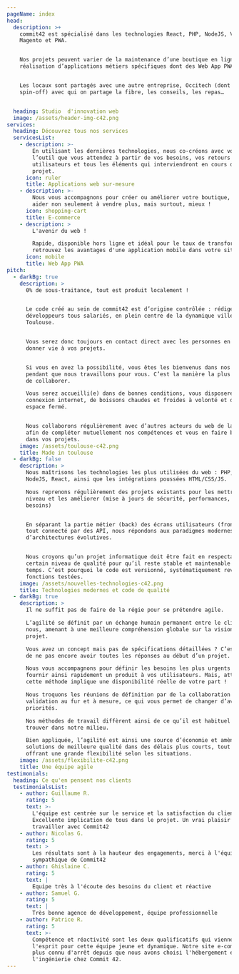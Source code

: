 ```yaml
---
pageName: index
head:
  description: >+
    commit42 est spécialisé dans les technologies React, PHP, NodeJS, Vuejs,
    Magento et PWA.


    Nos projets peuvent varier de la maintenance d’une boutique en ligne à la
    réalisation d’applications métiers spécifiques dont des Web App PWA.


    Les locaux sont partagés avec une autre entreprise, Occitech (dont on est la
    spin-off) avec qui on partage la fibre, les conseils, les repas…


  heading: Studio  d'innovation web
  image: /assets/header-img-c42.png
services:
  heading: Découvrez tous nos services
  servicesList:
    - description: >-
        En utilisant les dernières technologies, nous co-créons avec vous
        l’outil que vous attendez à partir de vos besoins, vos retours
        utilisateurs et tous les éléments qui interviendront en cours de
        projet. 
      icon: ruler
      title: Applications web sur-mesure
    - description: >-
        Nous vous accompagnons pour créer ou améliorer votre boutique, pour vous
        aider non seulement à vendre plus, mais surtout, mieux !
      icon: shopping-cart
      title: E-commerce
    - description: >
        L'avenir du web ! 

        Rapide, disponible hors ligne et idéal pour le taux de transformation,
        retrouvez les avantages d'une application mobile dans votre site web.
      icon: mobile
      title: Web App PWA
pitch:
  - darkBg: true
    description: >
      0% de sous-traitance, tout est produit localement !


      Le code créé au sein de commit42 est d’origine contrôlée : rédigé par des
      développeurs tous salariés, en plein centre de la dynamique ville de
      Toulouse. 


      Vous serez donc toujours en contact direct avec les personnes en charge de
      donner vie à vos projets. 


      Si vous en avez la possibilité, vous êtes les bienvenus dans nos locaux
      pendant que nous travaillons pour vous. C’est la manière la plus efficace
      de collaborer. 

      Vous serez accueilli(e) dans de bonnes conditions, vous disposerez d’une
      connexion internet, de boissons chaudes et froides à volonté et d’un
      espace fermé.


      Nous collaborons régulièrement avec d’autres acteurs du web de la région
      afin de compléter mutuellement nos compétences et vous en faire bénéficier
      dans vos projets.
    image: /assets/toulouse-c42.png
    title: Made in toulouse
  - darkBg: false
    description: >
      Nous maîtrisons les technologies les plus utilisées du web : PHP, Symfony,
      NodeJS, React, ainsi que les intégrations poussées HTML/CSS/JS.

      Nous reprenons régulièrement des projets existants pour les mettre à
      niveau et les améliorer (mise à jours de sécurité, performances, nouveaux
      besoins)


      En séparant la partie métier (back) des écrans utilisateurs (front) le
      tout connecté par des API, nous répondons aux paradigmes modernes
      d’architectures évolutives.


      Nous croyons qu’un projet informatique doit être fait en respectant un
      certain niveau de qualité pour qu’il reste stable et maintenable dans le
      temps. C’est pourquoi le code est versionné, systématiquement revu, et les
      fonctions testées.
    image: /assets/nouvelles-technologies-c42.png
    title: Technologies modernes et code de qualité
  - darkBg: true
    description: >
      Il ne suffit pas de faire de la régie pour se prétendre agile. 

      L’agilité se définit par un échange humain permanent entre le client et
      nous, amenant à une meilleure compréhension globale sur la vision du
      projet. 

      Vous avez un concept mais pas de spécifications détaillées ? C’est normal
      de ne pas encore avoir toutes les réponses au début d’un projet. 

      Nous vous accompagnons pour définir les besoins les plus urgents et
      fournir ainsi rapidement un produit à vos utilisateurs. Mais, attention,
      cette méthode implique une disponibilité réelle de votre part !

      Nous troquons les réunions de définition par de la collaboration et une
      validation au fur et à mesure, ce qui vous permet de changer d’avis ou de
      priorités. 

      Nos méthodes de travail diffèrent ainsi de ce qu’il est habituel de
      trouver dans notre milieu.

      Bien appliquée, l’agilité est ainsi une source d’économie et amène à des
      solutions de meilleure qualité dans des délais plus courts, tout en
      offrant une grande flexibilité selon les situations. 
    image: /assets/flexibilite-c42.png
    title: Une équipe agile
testimonials:
  heading: Ce qu'en pensent nos clients
  testimonialsList:
    - author: Guillaume R.
      rating: 5
      text: >-
        L'équipe est centrée sur le service et la satisfaction du client.
        Excellente implication de tous dans le projet. Un vrai plaisir de
        travailler avec Commit42
    - author: Nicolas G.
      rating: 5
      text: >
        Les résultats sont à la hauteur des engagements, merci à l'équipe pro et
        sympathique de Commit42
    - author: Ghislaine C.
      rating: 5
      text: |
        Equipe très à l'écoute des besoins du client et réactive
    - author: Samuel G.
      rating: 5
      text: |
        Très bonne agence de développement, équipe professionnelle
    - author: Patrice R.
      rating: 5
      text: >-
        Compétence et réactivité sont les deux qualificatifs qui viennent à
        l'esprit pour cette équipe jeune et dynamique. Notre site e-commerce n'a
        plus connu d'arrêt depuis que nous avons choisi l'hébergement et
        l'ingénierie chez Commit 42.
---
```


